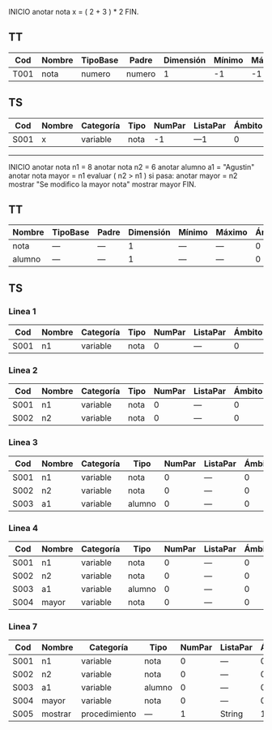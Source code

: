 INICIO 
  anotar nota x = ( 2 + 3 ) * 2 
FIN.

## TT
| Cod  | Nombre | TipoBase | Padre  | Dimensión | Mínimo | Máximo | Ámbito      |
| ---- | ------ | -------- | ------ | --------- | ------ | ------ | ----------- |
| T001 | nota   | numero   | numero | 1         | -1     | -1     | 0           |

## TS
| Cod  | Nombre | Categoría | Tipo | NumPar | ListaPar | Ámbito |
| ---- | ------ | --------- | ---- | ------ | -------- | ------ |
| S001 | x      | variable  | nota | -1     | —1       | 0      |

------------------------------------------

INICIO
  anotar nota n1 = 8
  anotar nota n2 = 6
  anotar alumno a1 = "Agustin"  
  anotar nota mayor = n1
  evaluar ( n2 > n1 ) si pasa:
    anotar mayor = n2
    mostrar "Se modifico la mayor nota"
  mostrar mayor
FIN.

## TT
| Nombre | TipoBase | Padre | Dimensión | Mínimo | Máximo | Ámbito      |
| ------ | -------- | ----- | --------- | ------ | ------ | ----------- |
| nota   | —        | —     | 1         | —      | —      | 0           |
| alumno | —        | —     | 1         | —      | —      | 0           |

## TS
### Linea 1
| Cod  | Nombre  | Categoría     | Tipo | NumPar | ListaPar | Ámbito      |
| ---- | ------- | ------------- | ---- | ------ | -------- | ----------- |
| S001 | n1      | variable      | nota | 0      | —        | 0           |

### Linea 2
| Cod  | Nombre  | Categoría     | Tipo | NumPar | ListaPar | Ámbito      |
| ---- | ------- | ------------- | ---- | ------ | -------- | ----------- |
| S001 | n1      | variable      | nota | 0      | —        | 0           |
| S002 | n2      | variable      | nota | 0      | —        | 0           |

### Linea 3
| Cod  | Nombre  | Categoría     | Tipo   | NumPar | ListaPar | Ámbito      |
| ---- | ------- | ------------- | ------ | ------ | -------- | ----------- |
| S001 | n1      | variable      | nota   | 0      | —        | 0           |
| S002 | n2      | variable      | nota   | 0      | —        | 0           |
| S003 | a1      | variable      | alumno | 0      | —        | 0           |

### Linea 4
| Cod  | Nombre  | Categoría     | Tipo   | NumPar | ListaPar | Ámbito      |
| ---- | ------- | ------------- | ------ | ------ | -------- | ----------- |
| S001 | n1      | variable      | nota   | 0      | —        | 0           |
| S002 | n2      | variable      | nota   | 0      | —        | 0           |
| S003 | a1      | variable      | alumno | 0      | —        | 0           |
| S004 | mayor   | variable      | nota   | 0      | —        | 0           |

### Linea 7
| Cod  | Nombre  | Categoría     | Tipo   | NumPar | ListaPar | Ámbito      |
| ---- | ------- | ------------- | ------ | ------ | -------- | ----------- |
| S001 | n1      | variable      | nota   | 0      | —        | 0           |
| S002 | n2      | variable      | nota   | 0      | —        | 0           |
| S003 | a1      | variable      | alumno | 0      | —        | 0           |
| S004 | mayor   | variable      | nota   | 0      | —        | 0           |
| S005 | mostrar | procedimiento | —      | 1      | String   | 1           |



